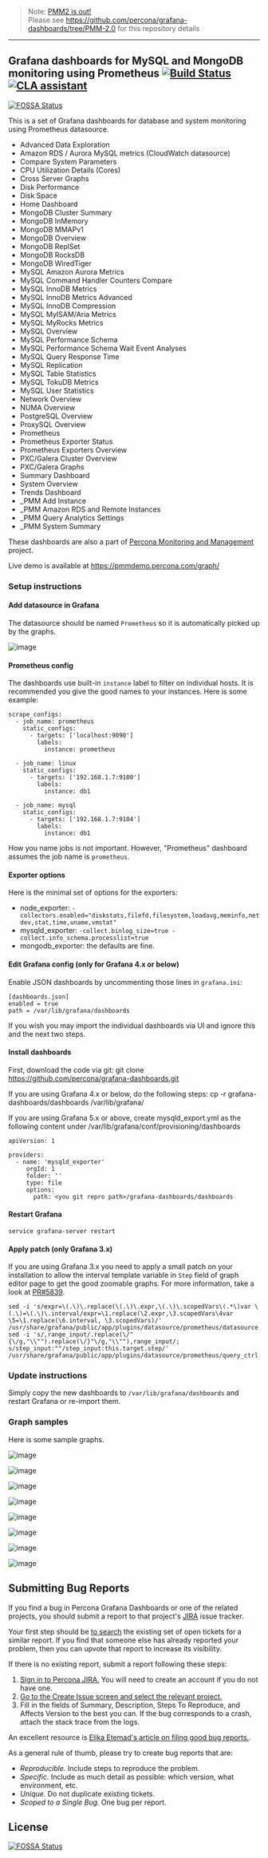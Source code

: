 > Note: [PMM2 is out!](https://www.percona.com/blog/2019/09/19/percona-monitoring-and-management-pmm-2-ga-is-now-available/)   
> Please see https://github.com/percona/grafana-dashboards/tree/PMM-2.0 for this repository details  
 
---
  
## Grafana dashboards for MySQL and MongoDB monitoring using Prometheus [![Build Status](https://travis-ci.org/percona/grafana-dashboards.svg?branch=master)](https://travis-ci.org/percona/grafana-dashboards)[![CLA assistant](https://cla-assistant.percona.com/readme/badge/percona/grafana-dashboards)](https://cla-assistant.percona.com/percona/grafana-dashboards)
[![FOSSA Status](https://app.fossa.com/api/projects/git%2Bgithub.com%2Fpercona%2Fgrafana-dashboards.svg?type=shield)](https://app.fossa.com/projects/git%2Bgithub.com%2Fpercona%2Fgrafana-dashboards?ref=badge_shield)

This is a set of Grafana dashboards for database and system monitoring using Prometheus datasource.
 
 
 * Advanced Data Exploration
 * Amazon RDS / Aurora MySQL metrics (CloudWatch datasource)
 * Compare System Parameters
 * CPU Utilization Details (Cores)
 * Cross Server Graphs
 * Disk Performance
 * Disk Space
 * Home Dashboard
 * MongoDB Cluster Summary
 * MongoDB InMemory
 * MongoDB MMAPv1
 * MongoDB Overview
 * MongoDB ReplSet
 * MongoDB RocksDB
 * MongoDB WiredTiger
 * MySQL Amazon Aurora Metrics
 * MySQL Command Handler Counters Compare
 * MySQL InnoDB Metrics
 * MySQL InnoDB Metrics Advanced
 * MySQL InnoDB Compression
 * MySQL MyISAM/Aria Metrics
 * MySQL MyRocks Metrics
 * MySQL Overview
 * MySQL Performance Schema
 * MySQL Performance Schema Wait Event Analyses
 * MySQL Query Response Time
 * MySQL Replication
 * MySQL Table Statistics
 * MySQL TokuDB Metrics
 * MySQL User Statistics
 * Network Overview
 * NUMA Overview
 * PostgreSQL Overview
 * ProxySQL Overview
 * Prometheus
 * Prometheus Exporter Status
 * Prometheus Exporters Overview
 * PXC/Galera Cluster Overview
 * PXC/Galera Graphs
 * Summary Dashboard
 * System Overview
 * Trends Dashboard
 * _PMM Add Instance
 * _PMM Amazon RDS and Remote Instances
 * _PMM Query Analytics Settings
 * _PMM System Summary



These dashboards are also a part of [Percona Monitoring and Management](https://www.percona.com/doc/percona-monitoring-and-management/index.html) project.

Live demo is available at https://pmmdemo.percona.com/graph/

### Setup instructions

#### Add datasource in Grafana

The datasource should be named `Prometheus` so it is automatically picked up by the graphs.

![image](assets/datasource.png)

#### Prometheus config

The dashboards use built-in `instance` label to filter on individual hosts.
It is recommended you give the good names to your instances. Here is some example:

    scrape_configs:
      - job_name: prometheus
        static_configs:
          - targets: ['localhost:9090']
            labels:
              instance: prometheus

      - job_name: linux
        static_configs:
          - targets: ['192.168.1.7:9100']
            labels:
              instance: db1

      - job_name: mysql
        static_configs:
          - targets: ['192.168.1.7:9104']
            labels:
              instance: db1

How you name jobs is not important. However, "Prometheus" dashboard assumes the job name is `prometheus`.

#### Exporter options

Here is the minimal set of options for the exporters:

 * node_exporter: `-collectors.enabled="diskstats,filefd,filesystem,loadavg,meminfo,netdev,stat,time,uname,vmstat"`
 * mysqld_exporter: `-collect.binlog_size=true -collect.info_schema.processlist=true`
 * mongodb_exporter: the defaults are fine.

#### Edit Grafana config (only for Grafana 4.x or below)

Enable JSON dashboards by uncommenting those lines in `grafana.ini`:

    [dashboards.json]
    enabled = true
    path = /var/lib/grafana/dashboards

If you wish you may import the individual dashboards via UI and ignore this and the next two steps.

#### Install dashboards

First, download the code via git:
    git clone https://github.com/percona/grafana-dashboards.git

If you are using Grafana 4.x or below, do the following steps:
    cp -r grafana-dashboards/dashboards /var/lib/grafana/

If you are using Grafana 5.x or above, create mysqld_export.yml as the following content under /var/lib/grafana/conf/provisioning/dashboards

    apiVersion: 1

    providers:
      - name: 'mysqld_exporter'
         orgId: 1
         folder: ''
         type: file
         options:
           path: <you git repro path>/grafana-dashboards/dashboards

#### Restart Grafana

    service grafana-server restart

#### Apply patch (only Grafana 3.x)

If you are using Grafana 3.x you need to apply a small patch on your installation to allow the interval template variable in `Step` field of graph editor page
to get the good zoomable graphs. For more information, take a look at [PR#5839](https://github.com/grafana/grafana/pull/5839).

    sed -i 's/expr=\(.\)\.replace(\(.\)\.expr,\(.\)\.scopedVars\(.*\)var \(.\)=\(.\)\.interval/expr=\1.replace(\2.expr,\3.scopedVars\4var \5=\1.replace(\6.interval, \3.scopedVars)/' /usr/share/grafana/public/app/plugins/datasource/prometheus/datasource.js
    sed -i 's/,range_input/.replace(\/"{\/g,"\\"").replace(\/}"\/g,"\\""),range_input/; s/step_input:""/step_input:this.target.step/' /usr/share/grafana/public/app/plugins/datasource/prometheus/query_ctrl.js

### Update instructions

Simply copy the new dashboards to `/var/lib/grafana/dashboards` and restart Grafana or re-import them.

### Graph samples

Here is some sample graphs.

![image](assets/sample1.png)

![image](assets/sample2.png)

![image](assets/sample3.png)

![image](assets/sample4.png)

![image](assets/sample5.png)

![image](assets/sample6.png)

![image](assets/sample7.png)

![image](assets/sample8.png)


## Submitting Bug Reports

If you find a bug in Percona Grafana Dashboards  or one of the related projects, you should submit a report to that project's [JIRA](https://jira.percona.com) issue tracker.

Your first step should be [to search](https://jira.percona.com/issues/?jql=project%20%3D%20PMM%20AND%20component%20%3D%20%22Grafana%20Dashboards%22) the existing set of open tickets for a similar report. If you find that someone else has already reported your problem, then you can upvote that report to increase its visibility.

If there is no existing report, submit a report following these steps:

1. [Sign in to Percona JIRA.](https://jira.percona.com/login.jsp) You will need to create an account if you do not have one.
2. [Go to the Create Issue screen and select the relevant project.](https://jira.percona.com/secure/CreateIssueDetails!init.jspa?pid=11600&issuetype=1&priority=3&components=11307)
3. Fill in the fields of Summary, Description, Steps To Reproduce, and Affects Version to the best you can. If the bug corresponds to a crash, attach the stack trace from the logs.

An excellent resource is [Elika Etemad's article on filing good bug reports.](http://fantasai.inkedblade.net/style/talks/filing-good-bugs/).

As a general rule of thumb, please try to create bug reports that are:

- *Reproducible.* Include steps to reproduce the problem.
- *Specific.* Include as much detail as possible: which version, what environment, etc.
- *Unique.* Do not duplicate existing tickets.
- *Scoped to a Single Bug.* One bug per report.



## License
[![FOSSA Status](https://app.fossa.com/api/projects/git%2Bgithub.com%2Fpercona%2Fgrafana-dashboards.svg?type=large)](https://app.fossa.com/projects/git%2Bgithub.com%2Fpercona%2Fgrafana-dashboards?ref=badge_large)